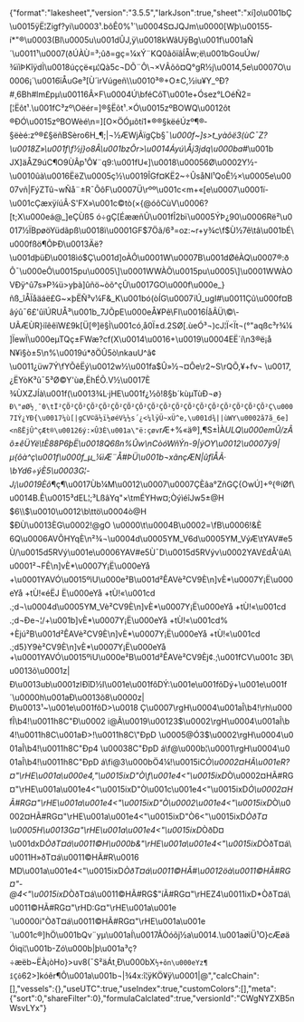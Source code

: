 {"format":"lakesheet","version":"3.5.5","larkJson":true,"sheet":"xí]o\u001bÇ\u0015ÿË¦Zigf?yi\u0003¹.bôÊ0%¹´\u0004S¤JQJm\u0000[Wþ\u00155­í*\"®\u0003(Bl\u0005u\u001dÛJ,ÿ\u0018kWâUÿBg\u001f\u001aÑ´\u0011¹\u0007(ðÚÀÙ=³;ûð=gç=¼xÝ¨KQ0âõïâÍÅw;ë\u001bGouÚw/¾ïìÞKîÿdÌ\u0018úççë«µ¦Qà5c¬DÕ¨Ô\\¬×VÂõô¤Q°gR½j\u0014,5e\u0007O\u0006¡´\u0016ïÅuGe³[Ù´ìrVúgeñ\\\u0010³®+O±C,½iu¥Y_ºÐ? #¸6Bh#lm£pµ\u00116Â×F\u0004Ú\bféCôT\u001e+Ósez°LOéÑ2=[¦Ëôt¹.\u001fC³zº\\Oëér=]®§Ëõt¹.×Ó\u0015zºBOWQ\u0012ôt®ÐÓ\u0015zºBOWèé\n=][O×ÖÓµõtí1*®®­§këéÚzº¶®­§ëèé:zº®£§ëñBSèro6H_¶;|¬½ÆWjÃïgÇb§¯*\u000f~]s>t_yàôë3(ùC¯Z?\u0018Z»\u001f\f½j}o8Â\u001bzÕr>\u0014Áyú\\Åj3jdq\u000ba#*\u001bJX]äÅZ9úC¶O9ÙÂp¹Ô¥¨q9:\u001fU«]\u0018\u00056Ø\u0002Y½-\u0010ûà\u0016ËëZ\u0005ç½\u0019ÎGf¤KË2~÷ÛsåNl¹QoÊ½×\u0005e\u0007vñ|FýZTû¬wÑå¨±R¯ÕôF\u0007Ü\rºº\u001c<m+«[e\u0007\u0001ï-\u001cÇæxÿíúÂ·S'FX»\u001c©tò(×{@óôCù­V\u0006?[t;X\u000eá@_]eÇÙß5 ó÷gÇ[ÉææñÛ\u001fÎ2bï\u0005ÝÞ¿90\u0006Rë²\u0017½ÏBpøöYüdãpß\u0018ì\u0001GF$7Öã/6³=oz:~r+y¾c\f$Ù½7ê\tâ\u001bÉ\u000fßö¶Õ­ÞÐ\u0013Äë?\u001dþüÐ\u0018ìó$Ç\u001d]oÀÔ\u0001W\u0007B\u001dØêÀQ\u0007®:ðÔ¯\u000eÔ\u0015pu\u0005\\]\u0001WWÀÕ\u0015pu\u0005\\]\u0001WWÀOVÐÿ^û7s»P¾ü>yþà]ûñö~òõ^çÛ\u0017GO\u000f\u000e_}ñß_îÅÏåäáë£G~×þËÑ³v¼F&_K\u001bó(òÍG\u0007ïÚ_ugI#\u0011Çû\u000f¤Bâýû¯6­£'ûïÚRUÅ³\u001b_7JÕpE\u000eÅ¥Pê\\FI\u0016ÍåÂÜ\\©\\­UÃÆÙR}iîêêïW£9k[Ü[®]ë§Ì\u001có¸å0Ï±d.2SØ[.ùeÓ³¬)cJ¦Ï<Ït¬(°\"aqßc³r¾¼]ÏewÏ\u000eµTQç±FWæ?cf(X\u0014\u0016+\u0019\u0004EË´í\n3®ë¡åN¥ì§ò±5\n%\u0019ú*ðÖÛ5ò\nkauU^â¢\u0011¿üw7Ý\fYÕêËý\u0012w½\u001fa$Û»½¬¤Ôe\r2~S\rQÕ,¥+fv¬ \u0017,¿ËYòK³û¯5³Ø©Y'ùø,ËhÉÕ.­V½\u0017È ¾ÙXZJÍà\u001f(\u0013¾L·jHE\u001f¿½õ!8§b´kùµTùÐ¬ø`}Ð\"øØ½¸¯0\tÏ²ÇÕ²ÇÕ²ÇÕ²ÇÕ²ÇÕ²ÇÕ²ÇÕ²ÇÕ²ÇÕ²ÇÕ²ÇÕ²ÇÕ²ÇÕ²ÇÕ²ÇÕ²ÇÕ²ÇÕ²Ç\u0007IÝ¿YÐ{\u0017¼ù[|gCV©ã½ï­½øéV¼½s´¿<¼lÿÜ~xÜ^e,\u001d¾||ùWY\u0002ã7ã_6e]<nßËjÛ^çÆt®\u00126ý:×Û3È\u001a\"ë:çøv`rÆ+%«ä®],¶S±ÌÀ*ULQ\u000emÛ/zÂõ±êÜYë\tÈ88P6þË\u0018Q6ßn%Ûw\nCòóWñÝn-9|ýOY\u0012\u0007ÿ9|µ{ôà^ç\u001f\u000f_µ_¼ìÆ¨Å#ÞÜ\u001b¬xãnçÆN|ûfîÅÃ·\bYd6÷ýÈ5\u0003G¦-J¡\u0019Èô*¶ç¶\u0017Ùb¼M\u0012\u0007\u0007ÇÈâa°ZñGÇ{OwÚ]+º{®íØf\u0014B.Ê\u0015³dEL¦;³LßâYq\"×\tmÉYHw¤;ÒýìéîJw5±@H $6\\$\u0010\u0012\b\ttö\u0004ò@H $ÐÙ\u0013ÈG\u0002!@gO \u0000\t\u0004B\u0002=\fB\u0006!&È 6Q\u0006AVÕHYqÈ\n²¾¬\u0004d\u0005YM_V6d\u0005YM_VýÆ\tYAV#e5Ù/\u0015d5RVý\u001e\u0006YAV#e5Ù¯D\u0015d5RVýv\u0002YAV£dÅ'ûA\u0001²¬FÊ\n]vÈ*\u0007Y¡Ë\u000eYå +\u0001YAVÓ\u0015ºìU\u000e²B\u001d²ÊAVè²CV9È\n]vÈ*\u0007Y¡Ë\u000eYå +tÙ!«éËJ Ë\u000eYå +tÙ!«\u001cd.;d¬\u0004d\u0005YM_Vè²CV9È\n]vÈ*\u0007Y¡Ë\u000eYå +tÙ!«\u001cd.;d¬Ðe¬¦/+\u001b]vÈ*\u0007Y¡Ë\u000eYå +tÙ!«\u001cd% +Èjú²B\u001d²ÊAVè²CV9È\n]vÈ*\u0007Y¡Ë\u000eYå +tÙ!«\u001cd.;d5}Y9è²CV9È\n]vÈ*\u0007Y¡Ë\u000eYå +\u0001YAVÓ\u0015ºìU\u000e²B\u001d²ÊAVè²CV9Èj¢.;\u001fCV\u001c 3Ð\u0013õ\u0001z|Ð\u0013ub\u0001zlÐîD½I\u001e\u001fôDÝ:\u001e\u001fôDý+\u001e\u001f´\u0000h\u001aÐ\u0013õ8\u0000z|Ð\u0013¹~\u001e\u001fôD>\u0018 Ç\u0007\rgH\u0004\u001aÎ\b4!\rh\u000fÎ\b4!\u0011h8C\"Ð\u0002 i@Ã\u0019\u00123$\u0002\rgH\u0004\u001aÎ\b4!\u0011h8C\u001aÐ>!\u0011h8C\"ÐpD \u0005@Ó3$\u0002\rgH\u0004\u001aÎ\b4!\u0011h8C\"Ðp4 \u00038C\"ÐpD á\f@\u000b¦\u0001\rgH\u0004\u001aÎ\b4!\u0011h8C\"ÐpD á\fi@3\u000bÖ4¼!\u0015iC*Ò\u0002¤HÃ\u001eR?¤\"\rHE\u001a\u000e4,\"\u0015ixD\"Ò\f\u001e4<\"\u0015ixD*Ò\u0002¤HÃ#RG¤\"\rHE\u001a\u001e4<\"\u0015ixD\"Ò\u001c\u001e4<\"\u0015ixD*Ò\u0002¤HÃ#RG¤\"\rHE\u001a\u001e4<\"\u0015ixD\"Ò\u0002\u001e4<\"\u0015ixD*Ò\u0002¤HÃ#RG¤\"\rHE\u001a\u001e4<\"\u0015ixD\"Ò6<\"\u0015ixD*ÒðT¤\u0005H\u0013G¤\"\rHE\u001a\u001e4<\"\u0015ixD*ÒðD¤\u001dxD*ÒðT¤á\u0011©H\u000b&\"\rHE\u001a\u001e4<\"\u0015ixD*ÒðT¤á\u0011H»ðT¤á\u0011©HÃ#R\u0016 MD\u001a\u001e4<\"\u0015ixD*ÒðT¤á\u0011©HÃ#\u0012öà\u0011©HÃ#RG¤\"-@4<\"\u0015ixD*ÒðT¤á\u0011©HÃ#RG$\"íÃ#RG¤\"\rHEZ4\u0011ixD*ÒðT¤á\u0011©HÃ#RG¤\"\rHD:G¤\"\rHE\u001a\u001e´\u0000i\"ÒðT¤á\u0011©HÃ#RG¤\"\rHE\u001a\u001e´\u001c®]hÖ\u001bQv¨yµ\u001aÍ\u0017ÃÒóõj½a\u0014.\u001aøìÜ¹O}cÆøäÓìqi¦\u001b-Zó\u000b|þ\u001a³ç?÷æëb~ËÀ¡òHo}>uv8(¯S²äÁt¸Ð\u000bX`½+ôn\u000eYz¶îÇô`62>]kóêr¶Ô\u001a\u001b¬|¾4x:î¦ÿK­Ö¥ÿ\u0001|@","calcChain":[],"vessels":{},"useUTC":true,"useIndex":true,"customColors":[],"meta":{"sort":0,"shareFilter":0},"formulaCalclated":true,"versionId":"CWgNYZXB5nWsvLYx"}